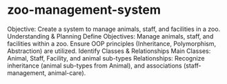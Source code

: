 # zoo-management-system
Objective: Create a system to manage animals, staff, and facilities in a zoo.
Understanding & Planning 
Define Objectives:
    Manage animals, staff, and facilities within a zoo.
    Ensure OOP principles (Inheritance, Polymorphism, Abstraction) are utilized.
Identify Classes & Relationships
    Main Classes: Animal, Staff, Facility, and animal sub-types
    Relationships: Recognize inheritance (animal sub-types from Animal), 
    and associations (staff-management, animal-care).

